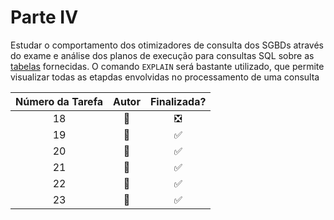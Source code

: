 <!-- https://gist.github.com/rxaviers/7360908 -->
# Parte IV

Estudar o comportamento dos otimizadores de consulta dos SGBDs através do exame e análise dos planos de execução para consultas SQL
sobre as [tabelas](../tabelas) fornecidas.
O comando `EXPLAIN` será bastante utilizado, que permite visualizar todas as etapdas envolvidas no processamento de uma consulta

| Número da Tarefa | Autor             | Finalizada?
|:----------------:|:-----------------:|:----------:|
| 18               | :tiger:           | :negative_squared_cross_mark:
| 19               | :bear:            | :white_check_mark:
| 20               | :bear:            | :white_check_mark:
| 21               | :tiger:           | :white_check_mark:
| 22               | :bear:            | :white_check_mark:
| 23               | :tiger:           | :white_check_mark:
